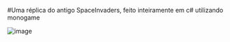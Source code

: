 #Uma réplica do antigo SpaceInvaders, feito inteiramente em c# utilizando monogame

![image](https://github.com/user-attachments/assets/818fbd60-c918-4a72-a508-933bebaea35c)
